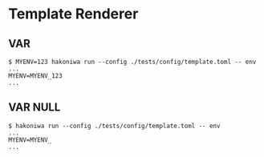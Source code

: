 # Template Renderer

## VAR

```console
$ MYENV=123 hakoniwa run --config ./tests/config/template.toml -- env
...
MYENV=MYENV_123
...
```

## VAR NULL

```console
$ hakoniwa run --config ./tests/config/template.toml -- env
...
MYENV=MYENV_
...
```
